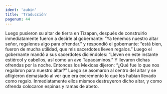 ```yaml
---
ident: 'aubin'
title: 'Traducción'
pagenum: 44
---
```

Luego pusieron su altar de tierra en Tizapan, después de construirlo inmediatamente fueron a decirle al gobernante: “Ya tenemos nuestro altar señor, regalenos algo para ofrendar.” y respondió el gobernante: “está bien, fueron de mucha utilidad, que mis sacerdotes lleven regalos.” Luego el gobernante mandó a sus sacerdotes diciéndoles: “Lleven en este instante estiércol y cabellos, así como un ave Tapacaminos.” Y llevaron dichas ofrendas por la noche. Entonces los Mexicas dijeron: “¿Qué fue lo que nos regalaron para nuestro altar?” Luego se asomaron al centro del altar y se afligieron demasiado al ver que era excremento lo que les habían llevado como regalo. Inmediatamente ellos mismos destruyeron dicho altar, y como ofrenda colocaron espinas y ramas de abeto.
